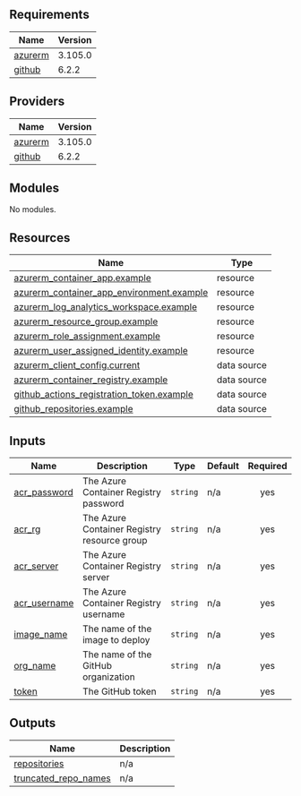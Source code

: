 <!-- BEGIN_TF_DOCS -->
## Requirements

| Name | Version |
|------|---------|
| <a name="requirement_azurerm"></a> [azurerm](#requirement\_azurerm) | 3.105.0 |
| <a name="requirement_github"></a> [github](#requirement\_github) | 6.2.2 |

## Providers

| Name | Version |
|------|---------|
| <a name="provider_azurerm"></a> [azurerm](#provider\_azurerm) | 3.105.0 |
| <a name="provider_github"></a> [github](#provider\_github) | 6.2.2 |

## Modules

No modules.

## Resources

| Name | Type |
|------|------|
| [azurerm_container_app.example](https://registry.terraform.io/providers/hashicorp/azurerm/3.105.0/docs/resources/container_app) | resource |
| [azurerm_container_app_environment.example](https://registry.terraform.io/providers/hashicorp/azurerm/3.105.0/docs/resources/container_app_environment) | resource |
| [azurerm_log_analytics_workspace.example](https://registry.terraform.io/providers/hashicorp/azurerm/3.105.0/docs/resources/log_analytics_workspace) | resource |
| [azurerm_resource_group.example](https://registry.terraform.io/providers/hashicorp/azurerm/3.105.0/docs/resources/resource_group) | resource |
| [azurerm_role_assignment.example](https://registry.terraform.io/providers/hashicorp/azurerm/3.105.0/docs/resources/role_assignment) | resource |
| [azurerm_user_assigned_identity.example](https://registry.terraform.io/providers/hashicorp/azurerm/3.105.0/docs/resources/user_assigned_identity) | resource |
| [azurerm_client_config.current](https://registry.terraform.io/providers/hashicorp/azurerm/3.105.0/docs/data-sources/client_config) | data source |
| [azurerm_container_registry.example](https://registry.terraform.io/providers/hashicorp/azurerm/3.105.0/docs/data-sources/container_registry) | data source |
| [github_actions_registration_token.example](https://registry.terraform.io/providers/integrations/github/6.2.2/docs/data-sources/actions_registration_token) | data source |
| [github_repositories.example](https://registry.terraform.io/providers/integrations/github/6.2.2/docs/data-sources/repositories) | data source |

## Inputs

| Name | Description | Type | Default | Required |
|------|-------------|------|---------|:--------:|
| <a name="input_acr_password"></a> [acr\_password](#input\_acr\_password) | The Azure Container Registry password | `string` | n/a | yes |
| <a name="input_acr_rg"></a> [acr\_rg](#input\_acr\_rg) | The Azure Container Registry resource group | `string` | n/a | yes |
| <a name="input_acr_server"></a> [acr\_server](#input\_acr\_server) | The Azure Container Registry server | `string` | n/a | yes |
| <a name="input_acr_username"></a> [acr\_username](#input\_acr\_username) | The Azure Container Registry username | `string` | n/a | yes |
| <a name="input_image_name"></a> [image\_name](#input\_image\_name) | The name of the image to deploy | `string` | n/a | yes |
| <a name="input_org_name"></a> [org\_name](#input\_org\_name) | The name of the GitHub organization | `string` | n/a | yes |
| <a name="input_token"></a> [token](#input\_token) | The GitHub token | `string` | n/a | yes |

## Outputs

| Name | Description |
|------|-------------|
| <a name="output_repositories"></a> [repositories](#output\_repositories) | n/a |
| <a name="output_truncated_repo_names"></a> [truncated\_repo\_names](#output\_truncated\_repo\_names) | n/a |
<!-- END_TF_DOCS -->

